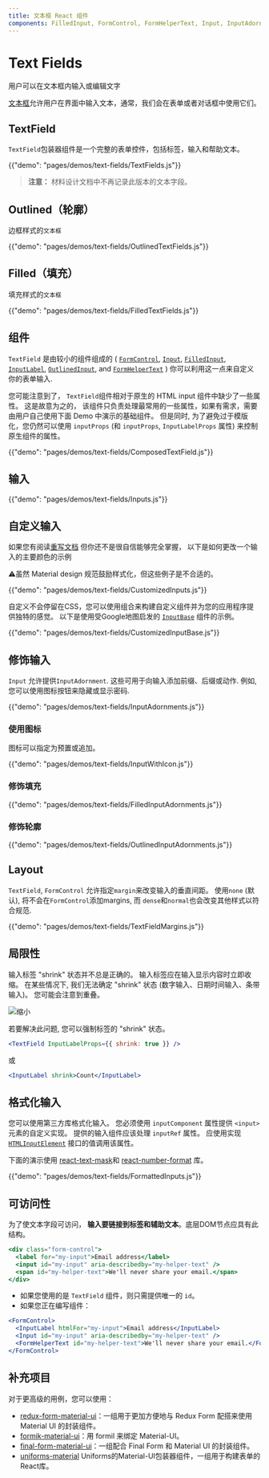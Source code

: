 ```yaml
---
title: 文本框 React 组件
components: FilledInput, FormControl, FormHelperText, Input, InputAdornment, InputBase, InputLabel, OutlinedInput, TextField
---
```

# Text Fields

<p class="description">用户可以在文本框内输入或编辑文字</p>

[文本框](https://material.io/design/components/text-fields.html)允许用户在界面中输入文本，通常，我们会在表单或者对话框中使用它们。

## TextField

` TextField `包装器组件是一个完整的表单控件，包括标签，输入和帮助文本。

{{"demo": "pages/demos/text-fields/TextFields.js"}}

> **注意：** 材料设计文档中不再记录此版本的文本字段。

## Outlined（轮廓）

边框样式的`文本框`

{{"demo": "pages/demos/text-fields/OutlinedTextFields.js"}}

## Filled（填充）

填充样式的`文本框`

{{"demo": "pages/demos/text-fields/FilledTextFields.js"}}

## 组件

`TextField` 是由较小的组件组成的 ( [`FormControl`](/api/form-control/), [`Input`](/api/input/), [`FilledInput`](/api/filled-input/), [`InputLabel`](/api/input-label/), [`OutlinedInput`](/api/outlined-input/), and [`FormHelperText`](/api/form-helper-text/) ) 你可以利用这一点来自定义你的表单输入.

您可能注意到了， `TextField`组件相对于原生的 HTML input 组件中缺少了一些属性。 这是故意为之的， 该组件只负责处理最常用的一些属性，如果有需求，需要由用户自己使用下面 Demo 中演示的基础组件。 但是同时, 为了避免过于模版化，您仍然可以使用 `inputProps` (和 `inputProps`, `InputLabelProps` 属性) 来控制原生组件的属性。

{{"demo": "pages/demos/text-fields/ComposedTextField.js"}}

## 输入

{{"demo": "pages/demos/text-fields/Inputs.js"}}

## 自定义输入

如果您有阅读[重写文档](/customization/overrides/) 但你还不是很自信能够完全掌握， 以下是如何更改一个输入的主要颜色的示例

⚠️虽然 Material design 规范鼓励样式化，但这些例子是不合适的。

{{"demo": "pages/demos/text-fields/CustomizedInputs.js"}}

自定义不会停留在CSS，您可以使用组合来构建自定义组件并为您的应用程序提供独特的感觉。 以下是使用受Google地图启发的 [`InputBase`](/api/input-base/) 组件的示例。

{{"demo": "pages/demos/text-fields/CustomizedInputBase.js"}}

## 修饰输入

`Input` 允许提供`InputAdornment`. 这些可用于向输入添加前缀、后缀或动作. 例如, 您可以使用图标按钮来隐藏或显示密码.

{{"demo": "pages/demos/text-fields/InputAdornments.js"}}

### 使用图标

图标可以指定为预置或追加。

{{"demo": "pages/demos/text-fields/InputWithIcon.js"}}

### 修饰填充

{{"demo": "pages/demos/text-fields/FilledInputAdornments.js"}}

### 修饰轮廓

{{"demo": "pages/demos/text-fields/OutlinedInputAdornments.js"}}

## Layout

`TextField`, `FormControl` 允许指定`margin`来改变输入的垂直间距。 使用`none` (默认), 将不会在`FormControl`添加margins, 而 `dense`和`normal`也会改变其他样式以符合规范.

{{"demo": "pages/demos/text-fields/TextFieldMargins.js"}}

## 局限性

输入标签 "shrink" 状态并不总是正确的。 输入标签应在输入显示内容时立即收缩。 在某些情况下, 我们无法确定 "shrink" 状态 (数字输入、日期时间输入、条带输入)。 您可能会注意到重叠。

![缩小](/static/images/text-fields/shrink.png)

若要解决此问题, 您可以强制标签的 "shrink" 状态。

```jsx
<TextField InputLabelProps={{ shrink: true }} />
```

或

```jsx
<InputLabel shrink>Count</InputLabel>
```

## 格式化输入

您可以使用第三方库格式化输入。 您必须使用 `inputComponent` 属性提供 `<input>` 元素的自定义实现。 提供的输入组件应该处理 `inputRef` 属性。 应使用实现 [`HTMLInputElement`](https://developer.mozilla.org/en-US/docs/Web/API/HTMLInputElement) 接口的值调用该属性。

下面的演示使用 [react-text-mask](https://github.com/text-mask/text-mask)和 [react-number-format](https://github.com/s-yadav/react-number-format) 库。

{{"demo": "pages/demos/text-fields/FormattedInputs.js"}}

## 可访问性

为了使文本字段可访问， **输入要链接到标签和辅助文本**。底层DOM节点应具有此结构。

```jsx
<div class="form-control">
  <label for="my-input">Email address</label>
  <input id="my-input" aria-describedby="my-helper-text" />
  <span id="my-helper-text">We'll never share your email.</span>
</div>
```

- 如果您使用的是 `TextField` 组件，则只需提供唯一的 `id`。
- 如果您正在编写组件：

```jsx
<FormControl>
  <InputLabel htmlFor="my-input">Email address</InputLabel>
  <Input id="my-input" aria-describedby="my-helper-text" />
  <FormHelperText id="my-helper-text">We'll never share your email.</FormHelperText>
</FormControl>
```

## 补充项目

对于更高级的用例，您可以使用：

- [redux-form-material-ui](https://github.com/erikras/redux-form-material-ui)：一组用于更加方便地与 Redux Form 配搭来使用 Material UI 的封装组件。
- [formik-material-ui](https://github.com/stackworx/formik-material-ui)：用 formil 来绑定 Material-UI。
- [final-form-material-ui](https://github.com/Deadly0/final-form-material-ui)：一组配合 Final Form 和 Material UI 的封装组件。
- [uniforms-material](https://github.com/vazco/uniforms/tree/master/packages/uniforms-material) Uniforms的Material-UI包装器组件，一组用于构建表单的React库。